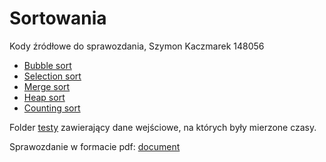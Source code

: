 # Sortowania
Kody źródłowe do sprawozdania, Szymon Kaczmarek 148056
- [Bubble sort](bubbleSort.cpp)
- [Selection sort](selectionSort.cpp)
- [Merge sort](mergeSort.cpp)
- [Heap sort](heapSort.cpp)
- [Counting sort](countingSort.cpp)

Folder [testy](testy) zawierający dane wejściowe, na których były mierzone czasy.

Sprawozdanie w formacie pdf: [document](document.pdf)
